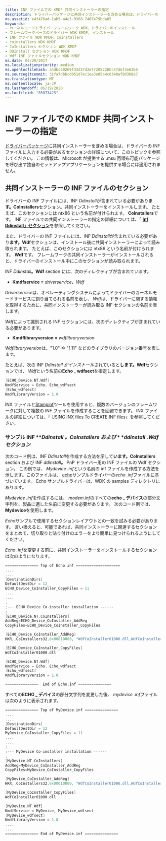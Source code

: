 ```yaml
---
title: INF ファイルでの KMDF 共同インストーラーの指定
description: ドライバーパッケージに共同インストーラーを含める場合は、ドライバーの INF ファイルに入力する必要があるセクションの詳細について、このトピックを参照してください。
ms.assetid: e4f476ad-1ab5-44e3-9368-7467479bda85
keywords:
- カーネルモードドライバーフレームワーク WDK、ドライバーのインストール
- フレームワークベースのドライバー WDK KMDF, インストール
- INF ファイル WDK KMDF、coinstallers
- coinstallers WDK KMDF
- CoInstallers セクション WDK KMDF
- DDInstall セクション WDK KMDF
- Wdf INF ファイルセクション WDK KMDF
ms.date: 04/20/2017
ms.localizationpriority: medium
ms.openlocfilehash: a4dbc60269f33d37d2e77205220bc57d6f3e63b6
ms.sourcegitcommit: 31fa7dbbcd051d7ec1ea3e05a4c0340af9d3b8a7
ms.translationtype: MT
ms.contentlocale: ja-JP
ms.lasthandoff: 06/19/2020
ms.locfileid: "85073425"
---
```

# <a name="specifying-the-kmdf-co-installer-in-an-inf-file"></a>INF ファイルでの KMDF 共同インストーラーの指定


[ドライバーパッケージ](https://docs.microsoft.com/windows-hardware/drivers/install/components-of-a-driver-package)に共同インストーラーを含める場合は、ドライバーの INF ファイルに入力する必要があるセクションの詳細について、このトピックを参照してください。 この情報は、Microsoft が提供する .msu 再頒布可能パッケージを呼び出す独自のセットアップアプリケーションを提供する場合には適用されません。

##  <a name="inf-file-sections-for-the-co-installer"></a>共同インストーラーの INF ファイルのセクション


ドライバーの INF ファイルには、INF <em>Ddinstall</em>が含まれている必要があり**ます。CoInstallers**セクション。共同インストーラーをインストールします。 たとえば、このセクションには ntx86 という名前が付けられます。 **CoInstallers**です。 INF ファイルでの共同インストーラーの指定の詳細については、「 [**Inf Ddinstall」セクション**](https://docs.microsoft.com/windows-hardware/drivers/install/inf-ddinstall-coinstallers-section)を参照してください。

また、ドライバーの INF ファイルには、INF <em>Ddinstall</em>が含まれている必要があり**ます。Wdf**セクションは、インストール後に共同インストーラーによって読み取られます。 たとえば、このセクションには ntx86 という名前が付けられます。 **Wdf**です。 フレームワークの共同インストーラーがインストールされると、ドライバーのインストール中にこのセクションが読み取られます。

INF <em>Ddinstall</em>**。Wdf** section には、次のディレクティブが含まれています。

- **Kmdfservice =** <em>driverservice</em>**、**<em>Wdf</em>

*Driverservice*は、オペレーティングシステムによってドライバーのカーネルモードサービスに割り当てられる名前を表し、 *Wdf*は、ドライバーに関する情報を取得するために、共同インストーラーが読み取る INF セクションの名前を表します。

*Wdf*によって識別される INF セクションには、次のディレクティブが含まれている必要があります。

-   **Kmdflibraryversion =** *wdflibraryversion*

*Wdflibraryversion*は、"1.0" や "1.11" などのライブラリのバージョン番号を表します。

たとえば、次の INF <em>Ddinstall がインストール</em>されていると**します。Wdf**セクションでは、 *Wdf*という名前の**Echo \_ wdfsect**を指定します。

```cpp
[ECHO_Device.NT.Wdf]
KmdfService = Echo, Echo_wdfsect
[Echo_wdfsect]
KmdfLibraryVersion = 1.0
```

INX ファイルと[Stampinf](https://docs.microsoft.com/windows-hardware/drivers/devtest/stampinf)ツールを使用すると、複数のバージョンのフレームワークに対して複数の INF ファイルを作成することを回避できます。 INX ファイルの詳細については、「 [USING INX files To CREATE INF files](using-inx-files-to-create-inf-files.md)」を参照してください。

### <a name="sample-inf-ddinstallcoinstallers-and-ddinstallwdf-sections"></a><a href="" id="sample-inf-ddinstall-coinstallers-and-ddinstall-wdf-sections"></a>**サンプル INF** ***Ddinstall *。CoInstallers および** * **ddinstall *.Wdf セクション**

次のコード例は、INF <em>Ddinstall</em>を作成する方法を示して**います。CoInstallers** section および INF <em>ddinstall</em>**。** PnP ドライバー用の INF ファイルの Wdf セクション。 この例では、 *Mydevice .inf*という名前の inf ファイルを作成する方法を示します。このファイルは、 [echo](https://go.microsoft.com/fwlink/p/?linkid=256129)サンプルドライバーの*echo .inf*ファイルに基づいています。 Echo サンプルドライバーは、WDK の samples ディレクトリにあります。

*Mydevice .inf*を作成するには、 *modem.inf*のすべての**echo \_ デバイス**の部分文字列を、製品に適した名前に変更する必要があります。 次のコード例では、 **Mydevice**を使用します。

*Echo*サンプルで使用するセクションレイアウトとの一致を試みる必要があります。 言い換えると、可能であれば、共同インストーラーに関連するセクションをまとめて、切り取りと貼り付けのエラーをより簡単に見つけられるようにしてください。

*Echo .inf*を変更する前に、共同インストーラーをインストールするセクションは次のようになります。

```cpp
=============== Top of Echo.inf ====================
....
....
[DestinationDirs]
DefaultDestDir = 12
ECHO_Device_CoInstaller_CopyFiles = 11
....
....
;
;--- ECHO_Device Co-installer installation ------
;
[ECHO_Device.NT.CoInstallers]
AddReg=ECHO_Device_CoInstaller_AddReg
CopyFiles=ECHO_Device_CoInstaller_CopyFiles

[ECHO_Device_CoInstaller_AddReg]
HKR,,CoInstallers32,0x00010000, "WdfCoInstaller01000.dll,WdfCoInstaller"

[ECHO_Device_CoInstaller_CopyFiles]
WdfCoInstaller01000.dll

[ECHO_Device.NT.Wdf]
KmdfService = Echo, Echo_wdfsect
[Echo_wdfsect]
KmdfLibraryVersion = 1.0

===============  End of Echo.inf ===============
```

すべての**ECHO \_ デバイス**の部分文字列を変更した後、 *mydevice .inf*ファイルは次のように表示されます。

```cpp
=============== Top of MyDevice.inf ===============
....
....
[DestinationDirs]
DefaultDestDir = 12
MyDevice_CoInstaller_CopyFiles = 11
....
....
;
;--- MyDevice Co-installer installation ------
;
[MyDevice.NT.CoInstallers]
AddReg=MyDevice_CoInstaller_AddReg
CopyFiles=MyDevice_CoInstaller_CopyFiles

[MyDevice_CoInstaller_AddReg]
HKR,,CoInstallers32,0x00010000, "WdfCoInstaller01000.dll,WdfCoInstaller"

[MyDevice_CoInstaller_CopyFiles]
WdfCoInstaller01000.dll

[MyDevice.NT.Wdf]
KmdfService = MyDevice, MyDevice_wdfsect
[MyDevice_wdfsect]
KmdfLibraryVersion = 1.0
....
....
=============== End of MyDevice.inf ===============
```

 

 





